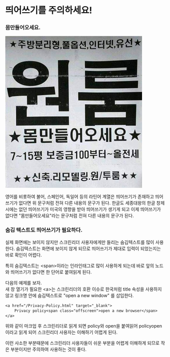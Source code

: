 # 띄어쓰기를 주의하세요!

### 몸만들어오세요.

![](../../.gitbook/assets/image%20%2863%29.png)

영어를 비롯하여 불어, 스페인어, 독일어 등의 라틴어 계열은 띄어쓰기가 존재하고 띄어쓰기가 없다면 위 문구처럼 전혀 다른 내용의 문구가 된다. 한글도 세종대왕의 한글 창제 시에는 없던 띄어쓰기가 미국의 영향을 받아 띄어쓰기가 생기게 되고 이제 띄어쓰기가 없다면 "몸만들어오세요"라는 문구처럼 전혀 다른 내용의 문구가 된다.

### 숨김 텍스트도 띄어쓰기가 필요하다.

실제 화면에는 보이지 않지만 스크린리더 사용자에게만 들리는 숨김텍스트를 많이 사용한다. 숨김텍스트는 화면에 보이지 않게 되므로 띄어쓰기가 제대로 입력이 되었는지는 바로 확인이 어렵다. 

특히 숨김텍스트는 &lt;span&gt;이라는 인라인태그로 많이 사용하게 되는데 바로 앞의 노드와 띄어쓰기가 없다면 한 단어로 붙여읽게 된다. 

다음의 예제를 보자.   
새 창 열기가 필요한 &lt;a&gt;는 스크린리더의 호환 이슈로 한국처럼 title 속성을 사용하지 않고 링크명 안에 숨김텍스트로 "open a new window" 를 삽입한다.

```markup
<a href="/Privacy-Policy.html" target="_blank">
    Privacy policy<span class="offscreen">open a new browser</span>
</a>
```

위와 같이 마크업 후 스크린리더로 읽게 되면 policy와 open을 붙여읽어 policyopen이라고 읽게 되어 스크린리더 사용자는 이해하기 어렵게 된다.

이런 사소한 부분때문에 스크린리더 사용자들이 쉬운 부분을 어렵게 이해하게 되므로 작은 부분이지만 주의하여 사용하는 것이 좋다.

